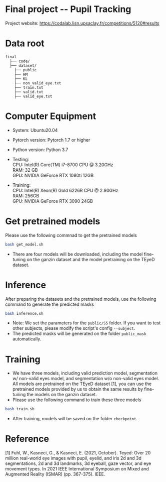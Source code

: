 # Final project -- Pupil Tracking
Project website: https://codalab.lisn.upsaclay.fr/competitions/5120#results

# Data root
``` 
final 
  ├── code/ 
  ├── dataset/ 
    ├── public 
    ├── HM 
    ├── KL 
    ├── non_valid_eye.txt 
    ├── train.txt 
    ├── valid.txt 
    ├── valid_eye.txt
``` 

# Computer Equipment
- System: Ubuntu20.04
- Pytorch version: Pytorch 1.7 or higher
- Python version: Python 3.7
- Testing: \
CPU: Intel(R) Core(TM) i7-8700 CPU @ 3.20GHz \
RAM: 32 GB \
GPU: NVIDIA GeForce RTX 1080ti 12GB

- Training: \
CPU: Intel(R) Xeon(R) Gold 6226R CPU @ 2.90GHz \
RAM: 256GB \
GPU: NVIDIA GeForce RTX 3090 24GB


# Get pretrained models
Please use the following commnad to get the pretrained models
``` bash
bash get_model.sh
```
- There are four models will be downloaded, including the model fine-tuning on the ganzin dataset and the model pretraining on the TEyeD dataset.

# Inference
After preparing the datasets and the pretrained models, use the following command to generate the predicted masks
``` bash
bash inference.sh
```
- Note: We set the parameters for the `public/S5` folder. If you want to test other subjects, please modify the script's config `--subject`.
- The predicted masks will be generated on the folder `public_mask` automatically.

# Training
- We have three models, including valid prediction model, segmentation w/ non-valid eyes model, and segmentation w/o non-valid eyes model. All models are pretrained on the TEyeD dataset [1], you can use the pretrained models provided by us to obtain the same results by fine-tuning the models on the ganzin dataset.
- Please use the following command to train these three models
``` bash
bash train.sh
```
- After training, models will be saved on the folder `checkpoint`.

# Reference
[1] Fuhl, W., Kasneci, G., & Kasneci, E. (2021, October). Teyed: Over 20 million real-world eye images with pupil, eyelid, and iris 2d and 3d segmentations, 2d and 3d landmarks, 3d eyeball, gaze vector, and eye movement types. In 2021 IEEE International Symposium on Mixed and Augmented Reality (ISMAR) (pp. 367-375). IEEE.
